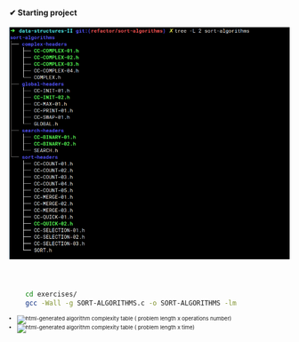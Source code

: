 <div>
<h4>✔ Starting project</h4>
<img style="padding-bottom: 20px;" src="assets/images/img-01.png" alt="">
<br>
<br>

```sh
    cd exercises/
    gcc -Wall -g SORT-ALGORITHMS.c -o SORT-ALGORITHMS -lm
```
</div> 


<li style="font-size: 0.6rem"><img alt="html-generated algorithm complexity table ( problem length x operations number) " src="assets/docs/complexity-binary-by-operations.md"></img></li>
<li style="font-size: 0.6rem"><img alt="html-generated algorithm complexity table ( problem length x time) " src="assets/docs/complexity-binary-by-time.md"></img></li>
